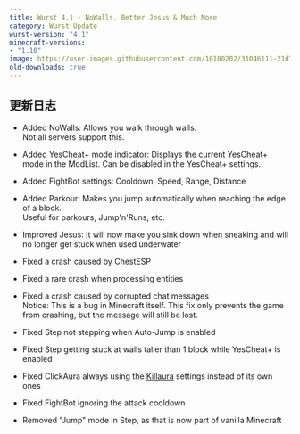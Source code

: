 ```yaml
---
title: Wurst 4.1 - NoWalls, Better Jesus & Much More
category: Wurst Update
wurst-version: "4.1"
minecraft-versions:
- "1.10"
image: https://user-images.githubusercontent.com/10100202/31046111-21d79936-a5f3-11e7-9dc5-a86a832e0368.jpg
old-downloads: true
---
```

## 更新日志

- Added NoWalls: Allows you walk through walls.  
  Not all servers support this.

- Added YesCheat+ mode indicator: Displays the current YesCheat+ mode in the ModList. Can be disabled in the YesCheat+ settings.

- Added FightBot settings: Cooldown, Speed, Range, Distance

- Added Parkour: Makes you jump automatically when reaching the edge of a block.  
  Useful for parkours, Jump'n'Runs, etc.

- Improved Jesus: It will now make you sink down when sneaking and will no longer get stuck when used underwater



- Fixed a crash caused by ChestESP

- Fixed a rare crash when processing entities

- Fixed a crash caused by corrupted chat messages  
  Notice: This is a bug in Minecraft itself. This fix only prevents the game from crashing, but the message will still be lost.

- Fixed Step not stepping when Auto-Jump is enabled

- Fixed Step getting stuck at walls taller than 1 block while YesCheat+ is enabled

- Fixed ClickAura always using the [Killaura](https://wurst.wiki/killaura) settings instead of its own ones

- Fixed FightBot ignoring the attack cooldown

- Removed "Jump" mode in Step, as that is now part of vanilla Minecraft
